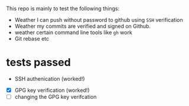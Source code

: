 This repo is mainly to test the following things:

* Weather I can push without password to github using `SSH` verification
* Weather my commits are verified and signed on Github.
* weather certain command line tools like `gh` work
* Git rebase etc

# tests passed

- SSH authenication (worked!)
- [X] GPG key verification (worked!)
- [ ] changing the GPG key verifcation
